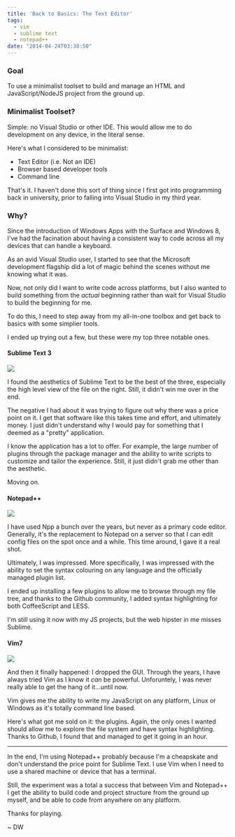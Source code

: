 ```yaml
---
title: 'Back to Basics: The Text Editor'
tags:
  - vim
  - sublime text
  - notepad++
date: "2014-04-24T03:38:50"
---
```


[1]: sublimetext.png
[2]: notepadpp.png
[3]: vim.png

### Goal

To use a minimalist toolset to build and manage an HTML and JavaScript/NodeJS project from the ground up.

### Minimalist Toolset?

Simple: no Visual Studio or other IDE. This would allow me to do development on any device, in the literal sense.

Here's what I considered to be minimalist:

*   Text Editor (i.e. Not an IDE)
*   Browser based developer tools
*   Command line

That's it. I haven't done this sort of thing since I first got into programming back in university, prior to falling into Visual Studio in my third year.

### Why?

Since the introduction of Windows Apps with the Surface and Windows 8, I've had the facination about having a consistent way to code across all my devices that can handle a keyboard.

As an avid Visual Studio user, I started to see that the Microsoft development flagship did a lot of magic behind the scenes without me knowing what it was.

Now, not only did I want to write code across platforms, but I also wanted to build something from the _actual_ beginning rather than wait for Visual Studio to build the beginning for me.

To do this, I need to step away from my all-in-one toolbox and get back to basics with some simplier tools.

I ended up trying out a few, but these were my top three notable ones.

#### Sublime Text 3

![][1]

I found the aesthetics of Sublime Text to be the best of the three,  especially the high level view of the file on the right. Still, it didn't win me over in the end.

The negative I had about it was trying to figure out why there was a price point on it. I get that software like this takes time and effort, and ultimately money. I just didn't understand why I would pay for something that I deemed as a "pretty" application.

I know the application has a lot to offer. For example, the large number of plugins through the package manager and the ability to write scripts to customize and tailor the experience. Still, it just didn't grab me other than the aesthetic.

Moving on.

#### Notepad++

![][2]

I have used Npp a bunch over the years, but never as a primary code editor. Generally, it's the replacement to Notepad on a server so that I can edit config files on the spot once and a while. This time around, I gave it a real shot.

Ultimately, I was impressed. More specifically, I was impressed with the ability to set the syntax colouring on any language and the officially managed plugin list.

I ended up installing a few plugins to allow me to browse through my file tree, and thanks to the Github community, I added syntax highlighting for both CoffeeScript and LESS.

I'm still using it now with my JS projects, but the web hipster in me misses Sublime.

#### Vim7

![][3]

And then it finally happened: I dropped the GUI. Through the years, I have always tried Vim as I know it _can_ be powerful. Unforuntely, I was never really able to get the hang of it...until now.

Vim gives me the ability to write my JavaScript on any platform, Linux or Windows as it's totally command line based.

Here's what got me sold on it: the plugins. Again, the only ones I wanted should allow me to explore the file system and have syntax highlighting. Thanks to Github, I found that and managed to get it going in an hour.

* * *

In the end, I'm using Notepad++ probably because I'm a cheapskate and don't understand the price point for Sublime Text. I use Vim when I need to use a shared machine or device that has a terminal.

Still, the experiment was a total a success that between Vim and Notepad++ I get the ability to build code and project structure from the ground up myself, and be able to code from anywhere on any platform.

Thanks for playing.

~ DW